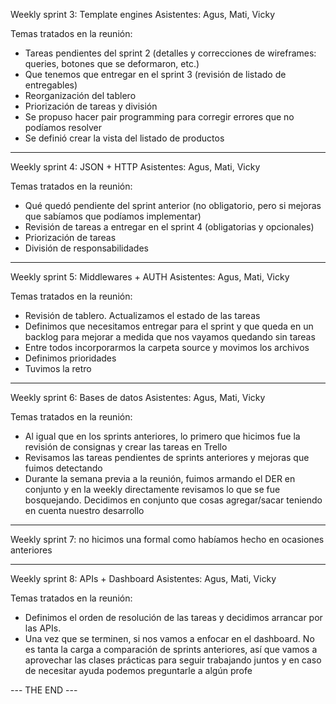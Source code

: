 Weekly sprint 3: Template engines
Asistentes: Agus, Mati, Vicky

Temas tratados en la reunión:
- Tareas pendientes del sprint 2 (detalles y correcciones de wireframes: queries, botones que se deformaron, etc.)
- Que tenemos que entregar en el sprint 3 (revisión de listado de entregables)
- Reorganización del tablero
- Priorización de tareas y división
- Se propuso hacer pair programming para corregir errores que no podíamos resolver
- Se definió crear la vista del listado de productos

****************************
Weekly sprint 4: JSON + HTTP
Asistentes: Agus, Mati, Vicky

Temas tratados en la reunión:
- Qué quedó pendiente del sprint anterior (no obligatorio, pero si mejoras que sabíamos que podíamos implementar)
- Revisión de tareas a entregar en el sprint 4 (obligatorias y opcionales)
- Priorización de tareas
- División de responsabilidades

****************************
Weekly sprint 5: Middlewares + AUTH
Asistentes: Agus, Mati, Vicky

Temas tratados en la reunión:
- Revisión de tablero. Actualizamos el estado de las tareas
- Definimos que necesitamos entregar para el sprint y que queda en un backlog para mejorar a medida que nos vayamos quedando sin tareas
- Entre todos incorporarmos la carpeta source y movimos los archivos
- Definimos prioridades
- Tuvimos la retro


*****************************
Weekly sprint 6: Bases de datos
Asistentes: Agus, Mati, Vicky

Temas tratados en la reunión:
- Al igual que en los sprints anteriores, lo primero que hicimos fue la revisión de consignas y crear las tareas en Trello
- Revisamos las tareas pendientes de sprints anteriores y mejoras que fuimos detectando
- Durante la semana previa a la reunión, fuimos armando el DER en conjunto y en la weekly directamente revisamos lo que se fue bosquejando. Decidimos en conjunto que cosas agregar/sacar teniendo en cuenta nuestro desarrollo

*****************************
Weekly sprint 7: no hicimos una formal como habíamos hecho en ocasiones anteriores

*****************************
Weekly sprint 8: APIs + Dashboard
Asistentes: Agus, Mati, Vicky

Temas tratados en la reunión:
- Definimos el orden de resolución de las tareas y decidimos arrancar por las APIs.
- Una vez que se terminen, si nos vamos a enfocar en el dashboard. No es tanta la carga a comparación de sprints anteriores, así que vamos a aprovechar las clases prácticas para seguir trabajando juntos y en caso de necesitar ayuda podemos preguntarle a algún profe 

--- THE END ---
